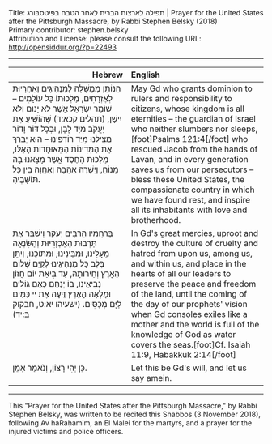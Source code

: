<html>
<head></head>
<body>
Title: תפילה לארצות הברית לאחר הטבח בפּיטסבּורג | Prayer for the United States after the Pittsburgh Massacre, by Rabbi Stephen Belsky (2018)<br />
Primary contributor: stephen.belsky<br />
Attribution and License: please consult the following URL: <a href="http://opensiddur.org/?p=22493">http://opensiddur.org/?p=22493</a>
<p />
<hr />

<table style="margin-left: auto;margin-right: auto;" class="draggable">
<thead><tr><th id="x" style="text-align: right;">Hebrew</th><th style="text-align: left;">English</th></tr></thead>
<tbody>
<tr><td style="vertical-align:top;" width="46%">
<div class="liturgy"><span lang="he">
הַנּוֹתֵן מֶמְשָׁלָה לְמַנְהִיגִים וְאַחְרָיוּת לְאֶזְרָחִים,
מַלְכוּתוֹ כָּל עוֹלָמִים –
שׁוֹמֵר יִשְׂרָאֵל אֲשֶׁר לֹא יָנוּם וְלֹא יִישָׁן, <span class="citation">(תהלים קכא:ד)</span>
שֶׁהוֹשִׁיעַ אֶת יַעֲקֹב מִיַּד לָבָן,
וּבְכָל דּוֹר וָדוֹר מַצִּילֵנוּ מִיַּד רוֹדְפֵינוּ – 
הוּא יְבָרֵךְ אֶת הַמְּדִינוֹת הַמְּאוּחָדוֹת הָאֵלּוּ,
מַלְכוּת הַחֶסֶד אֲשֶׁר מָצָאנוּ בָהּ מָנוֹחַ,
וְיַשְׁרֶה אַהֲבָה וְאַחֲוָה בֵין כָּל תּוֹשָׁבֶיהָ.
</span></div></td>
 
<td style="vertical-align:top;" width="53%">
<div class="english">
May Gd who grants dominion to rulers and responsibility to citizens,
whose kingdom is all eternities –
the guardian of Israel who neither slumbers nor sleeps,[foot]Psalms 121:4[/foot]
who rescued Jacob from the hands of Lavan,
and in every generation saves us from our persecutors –
bless these United States,
the compassionate country in which we have found rest,
and inspire all its inhabitants with love and brotherhood. 
</div></td></tr>


<tr><td style="vertical-align:top;" width="46%">
<div class="liturgy"><span lang="he">
בְּרַחֲמָיו הָרַבִּים 
יְעַקֵּר וִישַׁבֵּר אֶת תַּרְבוּת הָאַכְזָרִיּוּת וְהַשִּׂנְאָה
מֵעָלֵינוּ, וּמִבֵּינֵינוּ, וּמִתּוֹכֵנוּ,
וְיִתֵּן בְּלֶב כָּל מַנְהִיגֵינוּ 
לְקַיֵּם שְׁלוֹם הָאָרֶץ וְחֵירוּתָהּ,
עַד בִּיאַת יוֹם חֲזוֹן נְבִיאֵינוּ,
בּוֹ יְנַחֵם כְּאֵם גּוֹלִים
וּמָלְאָה הָאָרֶץ דֵּעָה אֶת יי 
כַּמַּיִם לַיָּם מְכַסִּים. <span class="citation">(ישעיהו יא:ט, חבקוק ב:יד)</span>
</span></div></td>
 
<td style="vertical-align:top;" width="53%">
<div class="english">
In Gd's great mercies, 
uproot and destroy the culture of cruelty and hatred
from upon us, among us, and within us,
and place in the hearts of all our leaders 
to preserve the peace and freedom of the land,
until the coming of the day of our prophets' vision
when Gd consoles exiles like a mother
and the world is full of the knowledge of God 
as water covers the seas.[foot]Cf. Isaiah 11:9, Habakkuk 2:14[/foot]
</div></td></tr>


<tr><td style="vertical-align:top;" width="46%">
<div class="liturgy"><span lang="he">
כֵּן יְהִי רָצוֹן, 
וְנֹאמַר אָמֵן. 
</span></div></td>
 
<td style="vertical-align:top;" width="53%">
<div class="english">
Let this be Gd's will,
and let us say amein.
</div></td></tr>
</tbody></table>

<hr />

This "Prayer for the United States after the Pittsburgh Massacre," by Rabbi Stephen Belsky, was written to be recited this Shabbos (3 November 2018), following Av haRaḥamim, an El Malei for the martyrs, and a prayer for the injured victims and police officers.
</body>
</html>